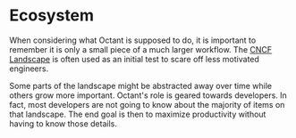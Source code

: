 # Ecosystem

When considering what Octant is supposed to do, it is important to remember it is only a small piece of a much larger workflow. The [CNCF Landscape](https://landscape.cncf.io/) is often used as an initial test to scare off less motivated engineers.

Some parts of the landscape might be abstracted away over time while others grow more important. Octant's role is geared towards developers. In fact, most developers are not going to know about the majority of items on that landscape. The end goal is then to maximize productivity without having to know those details.
